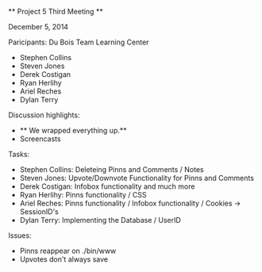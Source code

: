 ** Project 5 Third Meeting **

December 5, 2014

Paricipants: Du Bois Team Learning Center
- Stephen Collins
- Steven Jones
- Derek Costigan
- Ryan Herlihy
- Ariel Reches
- Dylan Terry

Discussion highlights:
- ** We wrapped everything up.**
- Screencasts

Tasks:
- Stephen Collins: Deleteing Pinns and Comments / Notes
- Steven Jones: Upvote/Downvote Functionality for Pinns and Comments
- Derek Costigan: Infobox functionality and much more
- Ryan Herlihy: Pinns functionality / CSS
- Ariel Reches: Pinns functionality / Infobox functionality / Cookies -> SessionID's
- Dylan Terry: Implementing the Database / UserID

Issues:
- Pinns reappear on ./bin/www
- Upvotes don't always save